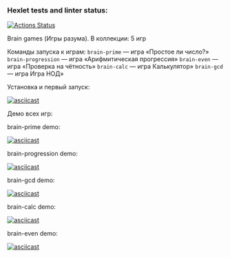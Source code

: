 ### Hexlet tests and linter status:
[![Actions Status](https://github.com/HardDuck69/python-project-49/workflows/hexlet-check/badge.svg)](https://github.com/HardDuck69/python-project-49/actions)


Brain games (Игры разума). В коллекции: 5 игр


Команды запуска к играм:
```brain-prime``` — игра «Простое ли число?»
```brain-progression``` — игра «Арифмитическая прогрессия»
```brain-even``` — игра «Проверка на чётность»
```brain-calc``` — игра Калькулятор»
```brain-gcd``` — игра Игра НОД»


Установка и первый запуск:

[![asciicast](https://asciinema.org/a/tj56lutGahNIpGVURAkfkSdCs.svg)](https://asciinema.org/a/tj56lutGahNIpGVURAkfkSdCs)


Демо всех игр:

brain-prime demo:


[![asciicast](https://asciinema.org/a/CXQeqrugLLD7Tk8svncWJqMym.svg)](https://asciinema.org/a/CXQeqrugLLD7Tk8svncWJqMym)


brain-progression demo:


[![asciicast](https://asciinema.org/a/fTGEl5Sc9SwF5Yz7L9lcie5Ep.svg)](https://asciinema.org/a/fTGEl5Sc9SwF5Yz7L9lcie5Ep)


brain-gcd demo:

[![asciicast](https://asciinema.org/a/gAigiXDz0r9uivMCXmf1H5w1p.svg)](https://asciinema.org/a/gAigiXDz0r9uivMCXmf1H5w1p)


brain-calc demo:


[![asciicast](https://asciinema.org/a/x3rxGJ7O2pvR3YThhfYPnlhXQ.svg)](https://asciinema.org/a/x3rxGJ7O2pvR3YThhfYPnlhXQ)


brain-even demo:

[![asciicast](https://asciinema.org/a/542386.svg)](https://asciinema.org/a/542386)
